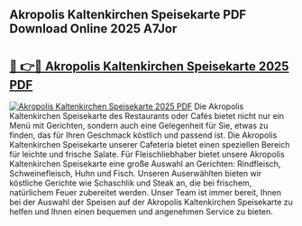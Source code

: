 ## Akropolis Kaltenkirchen Speisekarte PDF Download Online 2025 A7Jor

# <h2><a href="http://gc92b8.nevu.top/?p=Akropolis+Kaltenkirchen+Speisekarte">🔗 👉🔴 Akropolis Kaltenkirchen Speisekarte 2025 PDF</a></h2>

[![Akropolis Kaltenkirchen Speisekarte 2025 PDF](https://i.imgur.com/dBaPXMq.png)](http://gc92b8.nevu.top/?p=Akropolis+Kaltenkirchen+Speisekarte)
Die Akropolis Kaltenkirchen Speisekarte des Restaurants oder Cafés bietet nicht nur ein Menü mit Gerichten, sondern auch eine Gelegenheit für Sie, etwas zu finden, das für Ihren Geschmack köstlich und passend ist. Die Akropolis Kaltenkirchen Speisekarte unserer Cafeteria bietet einen speziellen Bereich für leichte und frische Salate. Für Fleischliebhaber bietet unsere Akropolis Kaltenkirchen Speisekarte eine große Auswahl an Gerichten: Rindfleisch, Schweinefleisch, Huhn und Fisch. Unseren Auserwählten bieten wir köstliche Gerichte wie Schaschlik und Steak an, die bei frischem, natürlichem Feuer zubereitet werden. Unser Team ist immer bereit, Ihnen bei der Auswahl der Speisen auf der Akropolis Kaltenkirchen Speisekarte zu helfen und Ihnen einen bequemen und angenehmen Service zu bieten.
